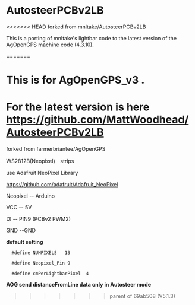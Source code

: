 # AutosteerPCBv2LB
<<<<<<< HEAD
forked from  mnltake/AutosteerPCBv2LB

This is a porting of mnltake's lightbar code to the latest version of the AgOpenGPS machine code (4.3.10).

=======

# This is for AgOpenGPS_v3 .
# For the latest version is here https://github.com/MattWoodhead/AutosteerPCBv2LB

forked from farmerbriantee/AgOpenGPS

WS2812B(Neopixel)　strips

use Adafruit NeoPixel Library

https://github.com/adafruit/Adafruit_NeoPixel

Neopixel  -- Arduino

VCC      -- 5V

DI       -- PIN9 (PCBv2 PWM2)

GND     --GND

**default setting**
```
  #define NUMPIXELS   13

  #define Neopixel_Pin 9
  
  #define cmPerLightbarPixel  4
```

**AOG send distanceFromLine data only in Autosteer mode**
>>>>>>> parent of 69ab508 (V5.1.3)

